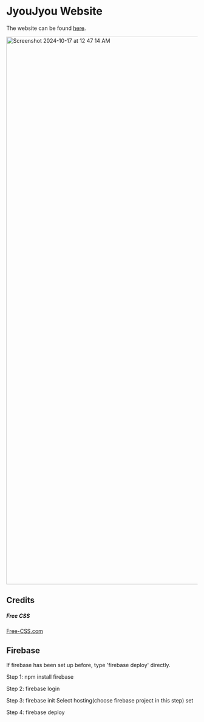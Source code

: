 # JyouJyou Website
The website can be found [here](https://www.jyoujyou.com.tw/).

<img width="1437" alt="Screenshot 2024-10-17 at 12 47 14 AM" src="https://github.com/user-attachments/assets/c8dd24b2-5ca4-4c26-8a04-f0d58a264b9f">



## Credits
##### Free CSS

<a href="https://www.free-css.com/assets/files/free-css-templates/preview/page234/interact/">Free-CSS.com </a>

#####

## Firebase

If firebase has been set up before, type 'firebase deploy' directly.

Step 1: 
npm install firebase

Step 2: 
firebase login

Step 3:
firebase init
Select hosting(choose firebase project in this step)
set

Step 4:
firebase deploy
